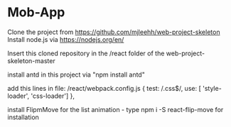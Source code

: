 # Mob-App

Clone the project from https://github.com/mjleehh/web-project-skeleton
Install node.js via https://nodejs.org/en/

Insert this cloned repository in the /react folder of the web-project-skeleton-master

install antd in this project via "npm install antd"

add this lines in file:   /react/webpack.config.js
{
        test: /\.css$/,
        use: [ 'style-loader', 'css-loader']
},

install FlipmMove for the list animation - type 
npm i -S react-flip-move
for installation
